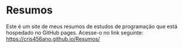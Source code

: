 # Resumos

Este é um site de meus resumos de estudos de programação que está hospedado no GitHub pages.
Acesse-o no link seguinte: https://cris456ano.github.io/Resumos/
